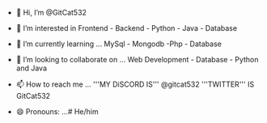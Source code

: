 - 👋 Hi, I’m @GitCat532
- 👀 I’m interested in Frontend - Backend - Python - Java - Database
- 🌱 I’m currently learning ... MySql - Mongodb -Php - Database 
- 💞️ I’m looking to collaborate on ...  Web Development - Database - Python and Java
- 📫 How to reach me ... 
   '''MY DiSCORD IS'''  @gitcat532
   '''TWITTER''' IS GitCat532 
  
- 😄 Pronouns: ...# He/him




